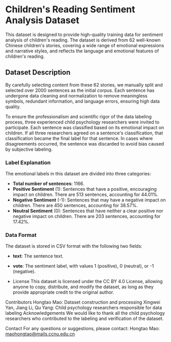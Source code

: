 # Children's Reading Sentiment Analysis Dataset

This dataset is designed to provide high-quality training data for sentiment analysis of children's reading. The dataset is derived from 62 well-known Chinese children's stories, covering a wide range of emotional expressions and narrative styles, and reflects the language and emotional features of children's reading.

## Dataset Description

By carefully selecting content from these 62 stories, we manually split and selected over 2000 sentences as the initial corpus. Each sentence has undergone data cleaning and normalization to remove meaningless symbols, redundant information, and language errors, ensuring high data quality.

To ensure the professionalism and scientific rigor of the data labeling process, three experienced child psychology researchers were invited to participate. Each sentence was classified based on its emotional impact on children. If all three researchers agreed on a sentence's classification, that classification became the final label for that sentence. In cases where disagreements occurred, the sentence was discarded to avoid bias caused by subjective labeling.

### Label Explanation

The emotional labels in this dataset are divided into three categories:

- **Total number of sentences**: 1166.
- **Positive Sentiment** (1): Sentences that have a positive, encouraging impact on children. There are 513 sentences, accounting for 44.01%.
- **Negative Sentiment** (-1): Sentences that may have a negative impact on children. There are 450 sentences, accounting for 38.57%.
- **Neutral Sentiment** (0): Sentences that have neither a clear positive nor negative impact on children. There are 203 sentences, accounting for 17.42%.

### Data Format

The dataset is stored in CSV format with the following two fields:

- **text**: The sentence text.
- **vote**: The sentiment label, with values 1 (positive), 0 (neutral), or -1 (negative).

- License
This dataset is licensed under the CC BY 4.0 License, allowing anyone to copy, distribute, and modify the dataset, as long as they provide appropriate credit to the original author.

Contributors
Hongtao Mao: Dataset construction and processing
Xingwei Yan, Jiang Li, Qu Yang: Child psychology researchers responsible for data labeling
Acknowledgements
We would like to thank all the child psychology researchers who contributed to the labeling and verification of the dataset.

Contact
For any questions or suggestions, please contact:
Hongtao Mao: maohongtao@mails.ccnu.edu.cn


